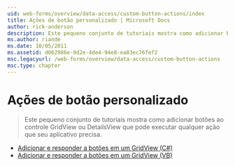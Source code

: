 ```yaml
---
uid: web-forms/overview/data-access/custom-button-actions/index
title: Ações de botão personalizado | Microsoft Docs
author: rick-anderson
description: Este pequeno conjunto de tutoriais mostra como adicionar botões ao controle GridView ou DetailsView que pode executar qualquer ação que seu aplicativo precisa.
ms.author: riande
ms.date: 10/05/2011
ms.assetid: d062986e-9d2e-4de4-94e8-ea83ec76fef2
msc.legacyurl: /web-forms/overview/data-access/custom-button-actions
msc.type: chapter
---
```

<a name="custom-button-actions"></a>Ações de botão personalizado
====================
> Este pequeno conjunto de tutoriais mostra como adicionar botões ao controle GridView ou DetailsView que pode executar qualquer ação que seu aplicativo precisa.


- [Adicionar e responder a botões em um GridView (C#)](adding-and-responding-to-buttons-to-a-gridview-cs.md)
- [Adicionar e responder a botões em um GridView (VB)](adding-and-responding-to-buttons-to-a-gridview-vb.md)
